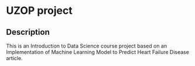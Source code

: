 # UZOP project

## Description

This is an Introduction to Data Science course project based on an Implementation of Machine Learning Model to Predict Heart Failure Disease article.
